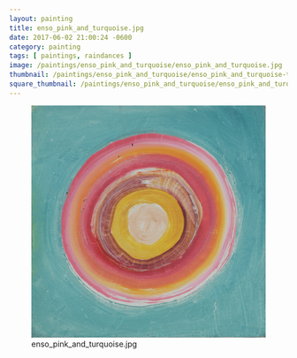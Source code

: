 ```yaml
---
layout: painting
title: enso_pink_and_turquoise.jpg
date: 2017-06-02 21:00:24 -0600
category: painting
tags: [ paintings, raindances ]
image: /paintings/enso_pink_and_turquoise/enso_pink_and_turquoise.jpg
thumbnail: /paintings/enso_pink_and_turquoise/enso_pink_and_turquoise-thumbnail.jpg
square_thumbnail: /paintings/enso_pink_and_turquoise/enso_pink_and_turquoise-squarethumb.jpg
---
```


<figure class="fullwidth"><img src="/paintings/enso_pink_and_turquoise/enso_pink_and_turquoise.jpg" alt="A painting titled: enso_pink_and_turquoise.jpg by painter Kyle Cunningham" /><figcaption>enso_pink_and_turquoise.jpg</figcaption></figure>
